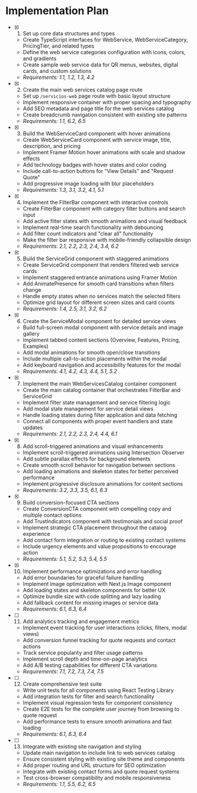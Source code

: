 # Implementation Plan

- [x] 1. Set up core data structures and types





  - Create TypeScript interfaces for WebService, WebServiceCategory, PricingTier, and related types
  - Define the web service categories configuration with icons, colors, and gradients
  - Create sample web service data for QR menus, websites, digital cards, and custom solutions
  - _Requirements: 1.1, 1.2, 1.3, 4.2_

- [x] 2. Create the main web services catalog page route




  - Set up `/servicios-web` page route with basic layout structure
  - Implement responsive container with proper spacing and typography
  - Add SEO metadata and page title for the web services catalog
  - Create breadcrumb navigation consistent with existing site patterns
  - _Requirements: 1.1, 6.2, 6.5_

- [x] 3. Build the WebServiceCard component with hover animations






  - Create WebServiceCard component with service image, title, description, and pricing
  - Implement Framer Motion hover animations with scale and shadow effects
  - Add technology badges with hover states and color coding
  - Include call-to-action buttons for "View Details" and "Request Quote"
  - Add progressive image loading with blur placeholders
  - _Requirements: 1.3, 3.1, 3.2, 4.1, 5.1_

- [x] 4. Implement the FilterBar component with interactive controls






  - Create FilterBar component with category filter buttons and search input
  - Add active filter states with smooth animations and visual feedback
  - Implement real-time search functionality with debouncing
  - Add filter count indicators and "clear all" functionality
  - Make the filter bar responsive with mobile-friendly collapsible design
  - _Requirements: 2.1, 2.2, 2.3, 2.4, 3.4, 6.2_

- [x] 5. Build the ServiceGrid component with staggered animations






  - Create ServiceGrid component that renders filtered web service cards
  - Implement staggered entrance animations using Framer Motion
  - Add AnimatePresence for smooth card transitions when filters change
  - Handle empty states when no services match the selected filters
  - Optimize grid layout for different screen sizes and card counts
  - _Requirements: 1.4, 2.5, 3.1, 3.2, 6.2_

- [x] 6. Create the ServiceModal component for detailed service views




  - Build full-screen modal component with service details and image gallery
  - Implement tabbed content sections (Overview, Features, Pricing, Examples)
  - Add modal animations for smooth open/close transitions
  - Include multiple call-to-action placements within the modal
  - Add keyboard navigation and accessibility features for the modal
  - _Requirements: 4.1, 4.2, 4.3, 4.4, 5.1, 5.2_

- [x] 7. Implement the main WebServicesCatalog container component



  - Create the main catalog container that orchestrates FilterBar and ServiceGrid
  - Implement filter state management and service filtering logic
  - Add modal state management for service detail views
  - Handle loading states during filter application and data fetching
  - Connect all components with proper event handlers and state updates
  - _Requirements: 2.1, 2.2, 2.3, 2.4, 4.4, 6.1_

- [x] 8. Add scroll-triggered animations and visual enhancements





  - Implement scroll-triggered animations using Intersection Observer
  - Add subtle parallax effects for background elements
  - Create smooth scroll behavior for navigation between sections
  - Add loading animations and skeleton states for better perceived performance
  - Implement progressive disclosure animations for content sections
  - _Requirements: 3.2, 3.3, 3.5, 6.1, 6.3_

- [x] 9. Build conversion-focused CTA sections





  - Create ConversionCTA component with compelling copy and multiple contact options
  - Add TrustIndicators component with testimonials and social proof
  - Implement strategic CTA placement throughout the catalog experience
  - Add contact form integration or routing to existing contact systems
  - Include urgency elements and value propositions to encourage action
  - _Requirements: 5.1, 5.2, 5.3, 5.4, 5.5_

- [x] 10. Implement performance optimizations and error handling





  - Add error boundaries for graceful failure handling
  - Implement image optimization with Next.js Image component
  - Add loading states and skeleton components for better UX
  - Optimize bundle size with code splitting and lazy loading
  - Add fallback content for missing images or service data
  - _Requirements: 6.1, 6.3, 6.4_

- [ ] 11. Add analytics tracking and engagement metrics
  - Implement event tracking for user interactions (clicks, filters, modal views)
  - Add conversion funnel tracking for quote requests and contact actions
  - Track service popularity and filter usage patterns
  - Implement scroll depth and time-on-page analytics
  - Add A/B testing capabilities for different CTA variations
  - _Requirements: 7.1, 7.2, 7.3, 7.4, 7.5_

- [ ] 12. Create comprehensive test suite
  - Write unit tests for all components using React Testing Library
  - Add integration tests for filter and search functionality
  - Implement visual regression tests for component consistency
  - Create E2E tests for the complete user journey from browsing to quote request
  - Add performance tests to ensure smooth animations and fast loading
  - _Requirements: 6.1, 6.3, 6.4_

- [ ] 13. Integrate with existing site navigation and styling
  - Update main navigation to include link to web services catalog
  - Ensure consistent styling with existing site theme and components
  - Add proper routing and URL structure for SEO optimization
  - Integrate with existing contact forms and quote request systems
  - Test cross-browser compatibility and mobile responsiveness
  - _Requirements: 1.1, 5.5, 6.2, 6.5_